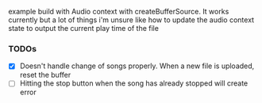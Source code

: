 example build with Audio context with createBufferSource. It works currently but a lot of things i'm unsure like how to update the audio context state to output the current play time of the file

### TODOs

- [x] Doesn't handle change of songs properly. When a new file is uploaded, reset the buffer
- [ ] Hitting the stop button when the song has already stopped will create error
